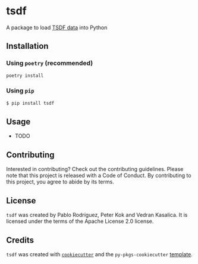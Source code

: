 # tsdf

A package to load [TSDF data](https://arxiv.org/abs/2211.11294) into Python

## Installation

### Using `poetry` (recommended)

```bash
poetry install
```

### Using `pip`

```bash
$ pip install tsdf
```

## Usage

- TODO

## Contributing

Interested in contributing? Check out the contributing guidelines. Please note that this project is released with a Code of Conduct. By contributing to this project, you agree to abide by its terms.

## License

`tsdf` was created by Pablo Rodríguez, Peter Kok and Vedran Kasalica. It is licensed under the terms of the Apache License 2.0 license.

## Credits

`tsdf` was created with [`cookiecutter`](https://cookiecutter.readthedocs.io/en/latest/) and the `py-pkgs-cookiecutter` [template](https://github.com/py-pkgs/py-pkgs-cookiecutter).
